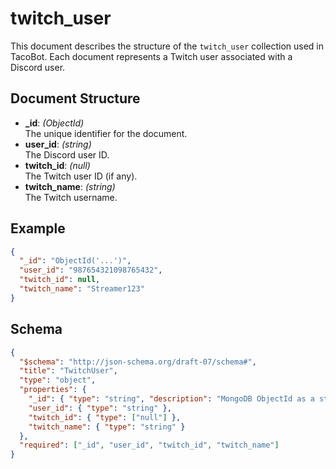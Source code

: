 # twitch_user

This document describes the structure of the `twitch_user` collection used in TacoBot. Each document represents a Twitch user associated with a Discord user.

## Document Structure

- **_id**: *(ObjectId)*  
  The unique identifier for the document.
- **user_id**: *(string)*  
  The Discord user ID.
- **twitch_id**: *(null)*  
  The Twitch user ID (if any).
- **twitch_name**: *(string)*  
  The Twitch username.

## Example

```json
{
  "_id": "ObjectId('...')",
  "user_id": "987654321098765432",
  "twitch_id": null,
  "twitch_name": "Streamer123"
}
```

## Schema

```json
{
  "$schema": "http://json-schema.org/draft-07/schema#",
  "title": "TwitchUser",
  "type": "object",
  "properties": {
    "_id": { "type": "string", "description": "MongoDB ObjectId as a string" },
    "user_id": { "type": "string" },
    "twitch_id": { "type": ["null"] },
    "twitch_name": { "type": "string" }
  },
  "required": ["_id", "user_id", "twitch_id", "twitch_name"]
}
```
